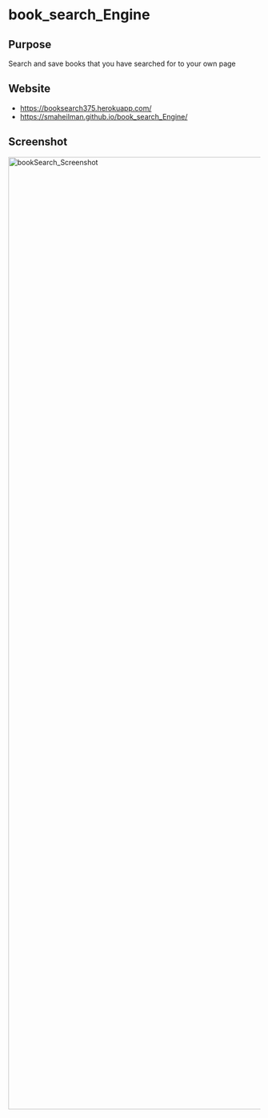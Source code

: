 # book_search_Engine

## Purpose
Search and save books that you have searched for to your own page

## Website
* https://booksearch375.herokuapp.com/
* https://smaheilman.github.io/book_search_Engine/


## Screenshot
<img width="1900" alt="bookSearch_Screenshot" src="https://user-images.githubusercontent.com/88754114/152628370-07cd4e20-ec30-4d70-ad53-70ac1edf9866.png">

